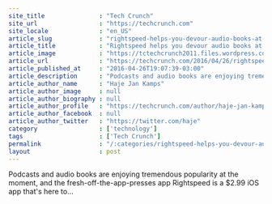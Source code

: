 ```yaml
---
site_title               : "Tech Crunch"
site_url                 : "https://techcrunch.com"
site_locale              : "en_US"
article_slug             : "rightspeed-helps-you-devour-audio-books-at-a-terrifying-pace"
article_title            : "Rightspeed helps you devour audio books at a terrifying pace"
article_image            : "https://tctechcrunch2011.files.wordpress.com/2016/04/screen-shot-2016-04-26-at-6-39-51-pm.png?w=764&h=400&crop=1"
article_url              : "https://techcrunch.com/2016/04/26/rightspeed-helps-you-devour-audio-books-at-a-terrifying-pace/"
article_published_at     : "2016-04-26T19:07:39-03:00"
article_description      : "Podcasts and audio books are enjoying tremendous popularity at the moment, and the fresh-off-the-app-presses app Rightspeed is a $2.99 iOS app that's here to..."
article_author_name      : "Haje Jan Kamps"
article_author_image     : null
article_author_biography : null
article_author_profile   : "https://techcrunch.com/author/haje-jan-kamps/"
article_author_facebook  : null
article_author_twitter   : "https://twitter.com/haje"
category                 : ['technology']
tags                     : ['Tech Crunch']
permalink                : "/:categories/rightspeed-helps-you-devour-audio-books-at-a-terrifying-pace/"
layout                   : post
---
```


Podcasts and audio books are enjoying tremendous popularity at the moment, and the fresh-off-the-app-presses app Rightspeed is a $2.99 iOS app that's here to...
